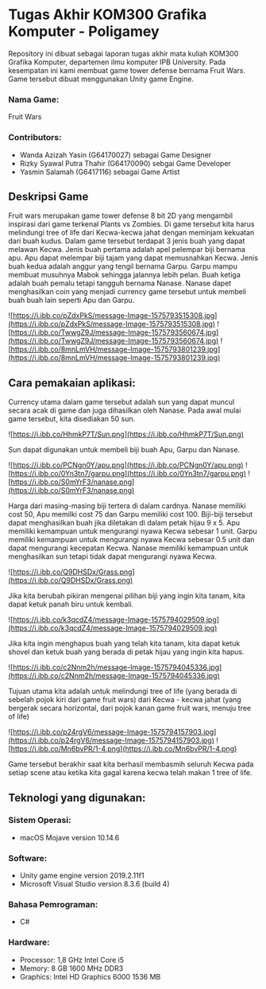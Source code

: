 # Tugas Akhir KOM300 Grafika Komputer - Poligamey

Repository ini dibuat sebagai laporan tugas akhir mata kuliah KOM300 Grafika Komputer, departemen ilmu komputer IPB University. Pada kesempatan ini kami membuat game tower defense bernama Fruit Wars. Game tersebut dibuat menggunakan Unity game Engine. 

### Nama Game: 

Fruit Wars

### Contributors: 

- Wanda Azizah Yasin (G64170027) sebagai Game Designer
- Rizky Syawal Putra Thahir (G64170090) sebgai Game Developer 
- Yasmin Salamah (G6417116) sebagai Game Artist

## Deskripsi Game 

Fruit wars merupakan game tower defense 8 bit 2D yang mengambil inspirasi dari game terkenal Plants vs Zombies. Di game tersebut kita harus melindungi tree of life dari Kecwa-kecwa jahat dengan meminjam kekuatan dari buah kudus. Dalam game tersebut terdapat 3 jenis buah yang dapat melawan Kecwa. Jenis buah pertama adalah apel pelempar biji bernama apu. Apu dapat melempar biji tajam yang dapat memusnahkan Kecwa. Jenis buah kedua adalah anggur yang tengil bernama Garpu. Garpu mampu membuat musuhnya Mabok sehingga jalannya lebih pelan. Buah ketiga adalah buah pemalu tetapi tangguh bernama Nanase. Nanase dapet menghasilkan coin yang menjadi currency game tersebut untuk membeli buah buah lain seperti Apu dan Garpu.

![https://i.ibb.co/pZdxPkS/message-Image-1575793515308.jpg](https://i.ibb.co/pZdxPkS/message-Image-1575793515308.jpg) ![https://i.ibb.co/TwwgZ9J/message-Image-1575793560674.jpg](https://i.ibb.co/TwwgZ9J/message-Image-1575793560674.jpg) ![https://i.ibb.co/8mnLmVH/message-Image-1575793801239.jpg](https://i.ibb.co/8mnLmVH/message-Image-1575793801239.jpg) 

## Cara pemakaian aplikasi: 

Currency utama dalam game tersebut adalah sun yang dapat muncul secara acak di game dan juga dihasilkan oleh 
Nanase. Pada awal mulai game tersebut, kita disediakan 50 sun. 

![https://i.ibb.co/HhmkP7T/Sun.png](https://i.ibb.co/HhmkP7T/Sun.png)

Sun dapat digunakan untuk membeli biji buah Apu, Garpu dan Nanase. 

![https://i.ibb.co/PCNgn0Y/apu.png](https://i.ibb.co/PCNgn0Y/apu.png) ![https://i.ibb.co/0Yn3tn7/garpu.png](https://i.ibb.co/0Yn3tn7/garpu.png) ![https://i.ibb.co/S0mYrF3/nanase.png](https://i.ibb.co/S0mYrF3/nanase.png)

Harga dari masing-masing biji tertera di dalam cardnya. Nanase memiliki cost 50, Apu memilki cost 75 dan Garpu memiliki cost 100. Biji-biji tersebut dapat menghasilkan buah jika diletakan di dalam petak hijau 9 x 5. Apu memiliki kemampuan untuk mengurangi nyawa Kecwa sebesar 1 unit. Garpu memiliki kemampuan untuk mengurangi nyawa Kecwa sebesar 0.5 unit dan dapat mengurangi kecepatan Kecwa. Nanase memiliki kemampuan untuk menghasilkan sun tetapi tidak dapat mengurangi nyawa Kecwa. 

![https://i.ibb.co/Q9DHSDx/Grass.png](https://i.ibb.co/Q9DHSDx/Grass.png)

Jika kita berubah pikiran mengenai pilihan biji yang ingin kita tanam, kita dapat ketuk panah biru untuk kembali. 

![https://i.ibb.co/k3qcdZ4/message-Image-1575794029509.jpg](https://i.ibb.co/k3qcdZ4/message-Image-1575794029509.jpg)

Jika kita ingin menghapus buah yang telah kita tanam, kita dapat ketuk shovel dan ketuk buah yang berada di petak hijau yang ingin kita hapus. 

![https://i.ibb.co/c2Nnm2h/message-Image-1575794045336.jpg](https://i.ibb.co/c2Nnm2h/message-Image-1575794045336.jpg)

Tujuan utama kita adalah untuk melindungi tree of life (yang berada di sebelah pojok kiri dari game fruit wars) dari Kecwa - kecwa jahat (yang bergerak secara horizontal, dari pojok kanan game fruit wars, menuju tree of life)

![https://i.ibb.co/p24rgV6/message-Image-1575794157903.jpg](https://i.ibb.co/p24rgV6/message-Image-1575794157903.jpg) ![https://i.ibb.co/Mn6bvPR/1-4.png](https://i.ibb.co/Mn6bvPR/1-4.png)

Game tersebut berakhir saat kita berhasil membasmih seluruh Kecwa pada setiap scene atau ketika kita gagal karena kecwa telah makan 1 tree of life. 

## Teknologi yang digunakan: 

### Sistem Operasi: 
- macOS Mojave version 10.14.6

### Software: 
- Unity game engine version 2019.2.11f1
- Microsoft Visual Studio version 8.3.6 (build 4)

### Bahasa Pemrograman: 
- C# 

### Hardware: 
- Processor: 1,8 GHz Intel Core i5
- Memory: 8 GB 1600 MHz DDR3
- Graphics: Intel HD Graphics 6000 1536 MB


